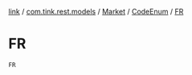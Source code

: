 [link](../../../index.md) / [com.tink.rest.models](../../index.md) / [Market](../index.md) / [CodeEnum](index.md) / [FR](./-f-r.md)

# FR

`FR`